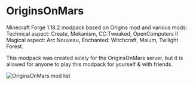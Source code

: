# OriginsOnMars
Minecraft Forge 1.18.2 modpack based on Origins mod and various mods:
Technical aspect: Create, Mekanism, CC:Tweaked, OpenComputers II
Magical aspect: Arc Nouveau, Enchanted: Witchcraft, Malum, Twilight Forest.

This modpack was created solely for the OriginsOnMars server, but it is allowed for anyone to play this modpack for yourself & with friends.

![OriginsOnMars mod list](https://i.imgur.com/UtK033x.jpg "OriginsOnMars mods")

